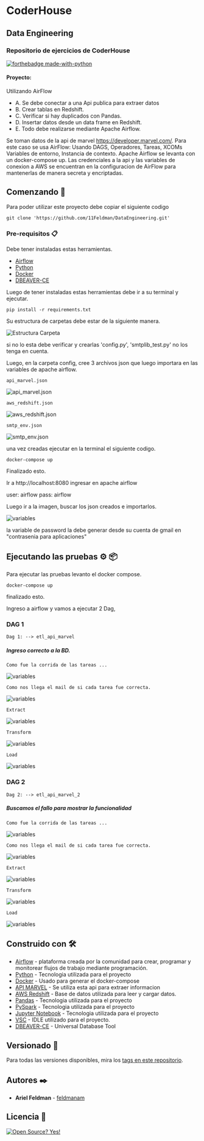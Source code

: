 # CoderHouse
## Data Engineering
### Repositorio de ejercicios de CoderHouse 

[![forthebadge made-with-python](http://ForTheBadge.com/images/badges/made-with-python.svg)](https://www.python.org/)

#### Proyecto:

Utilizando AirFlow

+ A. Se debe conectar a una Api publica para extraer datos
+ B. Crear tablas en Redshift.
+ C. Verificar si hay duplicados con Pandas.
+ D. Insertar datos desde un data frame en Redshift.
+ E. Todo debe realizarse mediante Apache Airflow.


Se toman datos de la api de marvel https://developer.marvel.com/.
Para este caso se usa AirFlow:
Usando DAGS, Operadores, Tareas, XCOMs Variables de entorno, Instancia de contexto.
Apache Airflow se levanta con un docker-compose up.
Las credenciales a la api y las variables de conexion a AWS se encuentran en la configuracion de AirFlow para mantenerlas de manera secreta y encriptadas.


## Comenzando 🚀

Para poder utilizar este proyecto debe copiar el siguiente codigo 

```
git clone 'https://github.com/11Feldman/DataEngineering.git'
```

### Pre-requisitos 📋

Debe tener instaladas estas herramientas.

* [Airflow](https://airflow.apache.org/)  
* [Python](https://www.python.org/)
* [Docker](https://www.docker.com/)
* [DBEAVER-CE](https://dbeaver.io/)

Luego de tener instaladas estas herramientas debe ir a su terminal y ejecutar.

```
pip install -r requirements.txt
```

Su estructura de carpetas debe estar de la siguiente manera.

![Estructura Carpeta](/EntregaFinal_ArielFeldman_DATENG_51935/images/estructura_carpetas.png)


si no lo esta debe verificar y crearlas 'config.py', 'smtplib_test.py' no los tenga en cuenta.

Luego, en la carpeta config, cree 3 archivos json que luego importara en las variables de apache airflow.

```
api_marvel.json
```

![api_marvel.json](/EntregaFinal_ArielFeldman_DATENG_51935/images/api_marvel_images.png)


```
aws_redshift.json
```

![aws_redshift.json](/EntregaFinal_ArielFeldman_DATENG_51935/images/aws_redshift_images.png)


```
smtp_env.json
```

![smtp_env.json](/EntregaFinal_ArielFeldman_DATENG_51935/images/smtp_images.png)


una vez creadas ejecutar en la terminal el siguiente codigo.

```
docker-compose up
```

Finalizado esto.

Ir a http://localhost:8080 ingresar en apache airflow 

user: airflow
pass: airflow

Luego ir a la imagen, buscar los json creados e importarlos.

![variables](/EntregaFinal_ArielFeldman_DATENG_51935/images/variables.png)

la variable de password la debe generar desde su cuenta de gmail en "contrasenia para aplicaciones"

## Ejecutando las pruebas ⚙️ 📦

Para ejecutar las pruebas levanto el docker compose.
<!-- _Explica como ejecutar las pruebas automatizadas para este sistema_ -->
```
docker-compose up
```
finalizado esto. 

Ingreso a airflow y vamos a ejecutar 2 Dag,



### DAG 1

```
Dag 1: --> etl_api_marvel

```
##### Ingreso correcto a la BD.

```
Como fue la corrida de las tareas ...
```
![variables](/EntregaFinal_ArielFeldman_DATENG_51935/images/corrida_correcta.png)

```
Como nos llega el mail de si cada tarea fue correcta.
```
![variables](/EntregaFinal_ArielFeldman_DATENG_51935/images/imagen_gmail_correcta.png)
```
Extract
```
![variables](/EntregaFinal_ArielFeldman_DATENG_51935/images/extract_correcta.png)

```
Transform
```
![variables](/EntregaFinal_ArielFeldman_DATENG_51935/images/transform_correcta.png)

```
Load
```
![variables](/EntregaFinal_ArielFeldman_DATENG_51935/images/load_correcta.png)

### DAG 2

```
Dag 2: --> etl_api_marvel_2

```

##### Buscamos el fallo para mostrar la funcionalidad

```
Como fue la corrida de las tareas ...
```
![variables](/EntregaFinal_ArielFeldman_DATENG_51935/images/corrida_falla.png)

```
Como nos llega el mail de si cada tarea fue correcta.
```
![variables](/EntregaFinal_ArielFeldman_DATENG_51935/images/imagen_gmail_falla.png)

```
Extract
```
![variables](/EntregaFinal_ArielFeldman_DATENG_51935/images/extract_falla.png)

```
Transform
```
![variables](/EntregaFinal_ArielFeldman_DATENG_51935/images/transform_falla.png)

```
Load
```
![variables](/EntregaFinal_ArielFeldman_DATENG_51935/images/load_falla.png)


## Construido con 🛠️

* [Airflow](https://airflow.apache.org/) - plataforma creada por la comunidad para crear, programar y monitorear flujos de trabajo mediante programación.
* [Python](https://www.python.org/) - Tecnologia utilizada para el proyecto
* [Docker](https://www.docker.com/) - Usado para generar el docker-compose
* [API MARVEL](https://developer.marvel.com/) - Se utiliza esta api para extraer informacion
* [AWS Redshift](https://aws.amazon.com/es/redshift/) - Base de datos utilizada para leer y cargar datos.
* [Pandas](https://pandas.pydata.org/) - Tecnologia utilizada para el proyecto
* [PySpark](https://spark.apache.org/docs/latest/api/python/) - Tecnologia utilizada para el proyecto
* [Jupyter Notebook](https://jupyter.org/) - Tecnologia utilizada para el proyecto
* [VSC](https://code.visualstudio.com/) - IDLE utilizado para el proyecto.
* [DBEAVER-CE](https://dbeaver.io/) - Universal Database Tool 

## Versionado 📌

Para todas las versiones disponibles, mira los [tags en este repositorio](https://github.com/11Feldman/DataEngineering/tags).

## Autores ✒️

* **Ariel Feldman** - [feldmanam](https://github.com/feldman11)

## Licencia 📄

[![Open Source? Yes!](https://badgen.net/badge/Open%20Source%20%3F/Yes%21/blue?icon=github)](https://github.com/Naereen/badges/)

